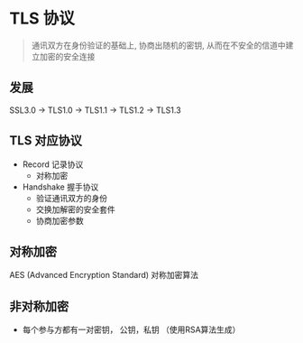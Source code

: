 # TLS 协议

> 通讯双方在身份验证的基础上, 协商出随机的密钥, 从而在不安全的信道中建立加密的安全连接

## 发展

SSL3.0 -> TLS1.0 -> TLS1.1 -> TLS1.2 -> TLS1.3

## TLS 对应协议

- Record 记录协议
  - 对称加密
- Handshake 握手协议
  - 验证通讯双方的身份
  - 交换加解密的安全套件
  - 协商加密参数

## 对称加密

AES (Advanced Encryption Standard) 对称加密算法

## 非对称加密

- 每个参与方都有一对密钥， 公钥，私钥 （使用RSA算法生成）
